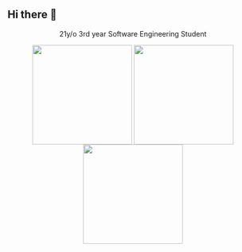 ## Hi there 👋


<div align="center">
  <p>21y/o 3rd year Software Engineering Student</p>
  <!-- Waka Time Card -->
  <img align=top height="200" src="https://github-readme-stats.vercel.app/api/wakatime?username=minosh&layout=compact&theme=tokyonight&hide_border=true&hide=HTML&custom_title=Time%20Spent%20Coding"/>
  <!-- GitHub Stats Card -->  
  <img align=top height="200" src="https://github-readme-stats.vercel.app/api?username=aminokun&count_private=true&show_icons=true&theme=tokyonight&hide_border=true&include_all_commits=true&rank_icon=github&custom_title=My%20GitHub%20Stats"/>
  <!-- GitHub Top Language Card -->
  <img align=top height="200" src="https://github-readme-stats.vercel.app/api/top-langs/?username=aminokun&langs_count=6&layout=compact&theme=tokyonight&hide_border=true&hide=HTML&custom_title=Top%20Languages"/>
</div>





